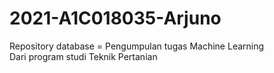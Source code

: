 # 2021-A1C018035-Arjuno
Repository database = Pengumpulan tugas Machine Learning <br>
Dari program studi Teknik Pertanian
